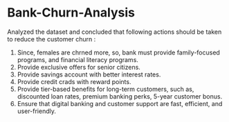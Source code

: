# Bank-Churn-Analysis

Analyzed the dataset and concluded that following actions should be taken to reduce the customer churn : 

1. Since, females are chrned more, so, bank must provide family-focused programs, and financial literacy programs.
2. Provide exclusive offers for senior citizens.
3. Provide savings account with better interest rates.
4. Provide credit crads with reward points.
5. Provide tier-based benefits for long-term customers, such as, discounted loan rates, premium banking perks, 5-year customer bonus.
6. Ensure that digital banking and customer support are fast, efficient, and user-friendly.
